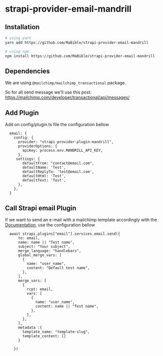 # strapi-provider-email-mandrill

## Installation

```bash
# using yarn
yarn add https://github.com/MaBible/strapi-provider-email-mandrill

# using npm
npm install https://github.com/MaBible/strapi-provider-email-mandrill --save
```

## Dependencies

We are using `@mailchimp/mailchimp_transactional` package. 

So for all send message we'll use this post: https://mailchimp.com/developer/transactional/api/messages/

## Add Plugin

Add on config/plugin.ts file the configuration bellow

```
  email: {
    config: {
      provider: "strapi-provider-plugin-mandrill",
      providerOptions: {
        apiKey: process.env.MANDRILL_API_KEY,
      },
     settings: {
        defaultFrom: "contact@email.com",
        defaultName: 'Test',
        defaultReplyTo: 'test@email.com',
        defaultHtml: 'Test',
        defaultText: 'Test',
      },
    },
  }
```


## Call Strapi email Plugin

If we want to send an e-mail with a mailchimp template accordingly with the <a href="https://mailchimp.com/developer/transactional/api/messages/send-using-message-template/">Documentation</a>, use the configuration bellow

```
  await strapi.plugins["email"].services.email.send({
      to: email,
      name: name || "Test name",
      subject: "Your subject",
      merge_language: "handlebars",
      global_merge_vars: [
        {
          name: "user_name",
          content: "Default test name",
        },
      ],
      merge_vars: [
        {
          rcpt: email,
          vars: [
            {
              name: "user_name",
              content: name || "Test name",
            },
          ],
        },
      ],
      metadata :{
        template_name: "template-slug",
        template_content: []
      }
      
    })
```
